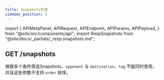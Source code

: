 ```yaml
---
title: Snapshots列表
sidebar_position: 3
---
```


import {
  APIMetaPanel,
  APIRequest,
  APIEndpoint,
  APIParams,
  APIPayload,
} from "@site/src/components/api";
import RespSnapshots from "@site/docs/_partials/_resp.snapshots.md";

## GET /snapshots

根据多个条件筛选Snapshots。`opponent` 与 `destination`、`tag` 不能同时使用，并且这些参数不支持 `order` 排序。

<APIEndpoint url="/snapshots" />

<APIMetaPanel scope="SNAPSHOTS:READ" scopeNote="" />

<APIParams
  p-limit="分页大小，最大 500"
  p-limit-required={true}
  p-offset="分页起始时间，例如 `2020-12-12T12:12:12.999999999Z`"
  p-offset-required={true}
  p-order="排序方式，例如 `ASC` 或 `DESC`"
  p-asset="可选，按资产筛选"
  p-opponent="可选，按对手（用户或机器人）筛选"
  p-destination="可选，按提现地址筛选"
  p-tag="可选，预留字段"
/>

<APIRequest
  title="Read Snapshots"
  url="/snapshots?limit=10&offset=2018-05-29T16:30:24.845515732%2B08:00"
/>

<RespSnapshots />
